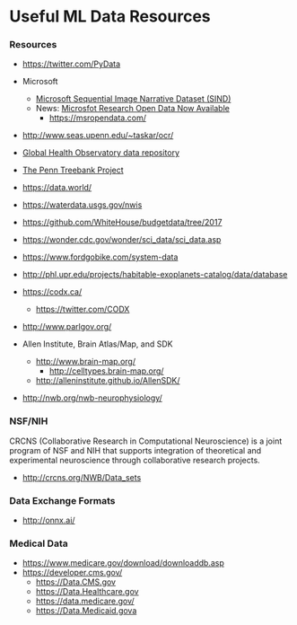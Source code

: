
Useful ML Data Resources
====

### Resources
* https://twitter.com/PyData
* Microsoft
  * [Microsoft Sequential Image Narrative Dataset (SIND)](http://www.sind.ai/)
  * News: [Microsfot Research Open Data Now Available](https://www.microsoft.com/en-us/research/blog/announcing-microsoft-research-open-data-datasets-by-microsoft-research-now-available-in-the-cloud/)
    * https://msropendata.com/ 
* http://www.seas.upenn.edu/~taskar/ocr/
* [Global Health Observatory data repository](http://apps.who.int/gho/data/node.main)
* [The Penn Treebank Project](https://www.cis.upenn.edu/~treebank/)
* https://data.world/
* https://waterdata.usgs.gov/nwis
* https://github.com/WhiteHouse/budgetdata/tree/2017
* https://wonder.cdc.gov/wonder/sci_data/sci_data.asp
* https://www.fordgobike.com/system-data
* http://phl.upr.edu/projects/habitable-exoplanets-catalog/data/database
* https://codx.ca/
  * https://twitter.com/CODX
* http://www.parlgov.org/

* Allen Institute, Brain Atlas/Map, and SDK
  * http://www.brain-map.org/
    * http://celltypes.brain-map.org/
  * http://alleninstitute.github.io/AllenSDK/

* http://nwb.org/nwb-neurophysiology/


### NSF/NIH
CRCNS (Collaborative Research in Computational Neuroscience) is a joint program of NSF and NIH that supports integration of theoretical and experimental neuroscience through collaborative research projects.
* http://crcns.org/NWB/Data_sets


### Data Exchange Formats
 * http://onnx.ai/


### Medical Data
* https://www.medicare.gov/download/downloaddb.asp
* https://developer.cms.gov/
  * https://Data.CMS.gov
  * https://Data.Healthcare.gov
  * https://data.medicare.gov/
  * https://Data.Medicaid.gova


